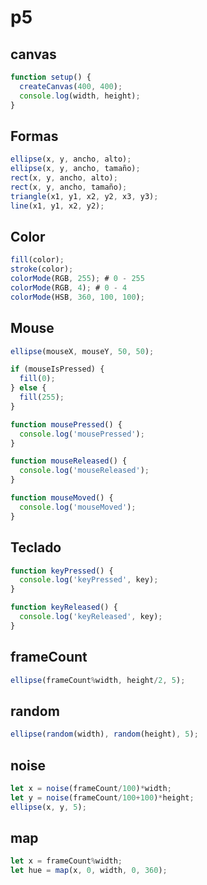 # p5

## canvas

```js
function setup() {
  createCanvas(400, 400);
  console.log(width, height);
}
```

## Formas

```js
ellipse(x, y, ancho, alto);
ellipse(x, y, ancho, tamaño);
rect(x, y, ancho, alto);
rect(x, y, ancho, tamaño);
triangle(x1, y1, x2, y2, x3, y3);
line(x1, y1, x2, y2);
```

## Color

```js
fill(color);
stroke(color);
colorMode(RGB, 255); # 0 - 255
colorMode(RGB, 4); # 0 - 4
colorMode(HSB, 360, 100, 100);
```
## Mouse

```js
ellipse(mouseX, mouseY, 50, 50);

if (mouseIsPressed) {
  fill(0);
} else {
  fill(255);
}

function mousePressed() {
  console.log('mousePressed');
}

function mouseReleased() {
  console.log('mouseReleased');
}

function mouseMoved() {
  console.log('mouseMoved');
}
```

## Teclado

```js
function keyPressed() {
  console.log('keyPressed', key);
}

function keyReleased() {
  console.log('keyReleased', key);
}
```

## frameCount

```js
ellipse(frameCount%width, height/2, 5);
```

## random

```js
ellipse(random(width), random(height), 5);
```

## noise

```js
let x = noise(frameCount/100)*width;
let y = noise(frameCount/100+100)*height;
ellipse(x, y, 5); 
```

## map

```js
let x = frameCount%width;
let hue = map(x, 0, width, 0, 360);
```